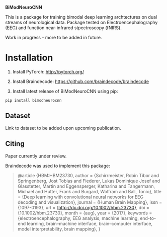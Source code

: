 **BiModNeuroCNN**

This is a package for training bimodal deep learning archtectures on dual streams 
of neurological data. Package tested on Electroencephalography (EEG) and 
function near-infrared stpectroscopy (fNIRS).

Work in progress - more to be added in future.

# Installation

1. Install PyTorch: http://pytorch.org/
2. Install Braindecode: https://github.com/braindecode/braindecode

3. Install latest release of BiModNeuroCNN using pip:
```
pip install bimodneurocnn
```

## Dataset
Link to dataset to be added upon upcoming publication.

## Citing
Paper currently under review.

Braindecode was used to implement this package:
>@article {HBM:HBM23730,
>author = {Schirrmeister, Robin Tibor and Springenberg, Jost Tobias and Fiederer,
>  Lukas Dominique Josef and Glasstetter, Martin and Eggensperger, Katharina and Tangermann, Michael and
>  Hutter, Frank and Burgard, Wolfram and Ball, Tonio},
>title = {Deep learning with convolutional neural networks for EEG decoding and visualization},
>journal = {Human Brain Mapping},
>issn = {1097-0193},
>url = {http://dx.doi.org/10.1002/hbm.23730},
>doi = {10.1002/hbm.23730},
>month = {aug},
>year = {2017},
>keywords = {electroencephalography, EEG analysis, machine learning, end-to-end learning, brain–machine interface,
>  brain–computer interface, model interpretability, brain mapping},
>}




